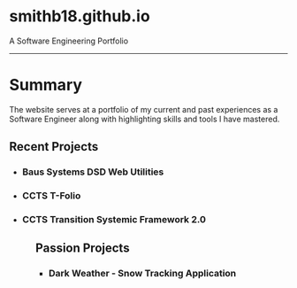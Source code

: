 # smithb18.github.io

A Software Engineering Portfolio 

<hr/>
<h1>Summary</h1>

The website serves at a portfolio of my current and past experiences as a Software Engineer along with highlighting skills and tools I have mastered. 

<h2>Recent Projects</h2>
<ul>
  <li><h3>Baus Systems DSD Web Utilities</h3></li>
  <li><h3>CCTS T-Folio</h3></li>
  <li><h3>CCTS Transition Systemic Framework 2.0</h3></li>
<ul/>
 
<h2>Passion Projects</h2>
<ul>
  <li><h3>Dark Weather - Snow Tracking Application</h3></li>
  
</ul>

